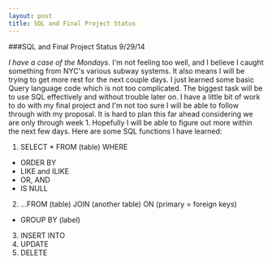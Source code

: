 ```yaml
---
layout: post
title: SQL and Final Project Status
---
```


###SQL and Final Project Status 9/29/14

*I have a case of the Mondays.*  I'm not feeling too well, and I believe I
caught something from NYC's various subway systems.  It also means I will be
trying to get more rest for the next couple days.  I just learned some basic
Query language code which is not too complicated.  The biggest task will be to
use SQL effectively and without trouble later on.  I have a little bit of work
to do with my final project and I'm not too sure I will be able to follow
through with my proposal.  It is hard to plan this far ahead considering we are
only through week 1.  Hopefully I will be able to figure out more within the
next few days.  Here are some SQL functions I have learned:

1. SELECT * FROM (table) WHERE
  * ORDER BY
  * LIKE and ILIKE
  * OR, AND
  * IS NULL
2. ...FROM (table) JOIN (another table) ON (primary = foreign keys)
  * GROUP BY (label)
3. INSERT INTO
4. UPDATE 
5. DELETE

